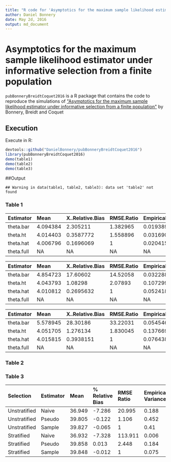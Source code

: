 ```yaml
---
title: "R code for 'Asymptotics for the maximum sample likelihood estimator under informative selection from a finite population'"
author: Daniel Bonnery
date: May 2d, 2016
output: md_document
---
```



# Asymptotics for the maximum sample likelihood estimator under informative selection from a finite population

`pubBonneryBreidtCoquet2016` is a R package that contains the code to reproduce the simulations of ["Asymptotics for the maximum sample likelihood estimator under informative selection from a finite population"](http://www.e-publications.org/ims/submission/BEJ/user/submissionFile/23537?confirm=3b2ff5b3) by Bonnery, Breidt and Coquet

## Execution
Execute in R:

```r
devtools::github("DanielBonnery/pubBonneryBreidtCoquet2016")
library(pubBonneryBreidtCoquet2016)
demo(table1)
demo(table2)
demo(table3)
```

##Output



```
## Warning in data(table1, table2, table3): data set 'table2' not found
```
                                                                                                
### Table 1


|Estimator  |Mean     |X..Relative.Bias |RMSE.Ratio |Empirical.Variance |Asymptotic.Variance |
|:----------|:--------|:----------------|:----------|:------------------|:-------------------|
|theta.bar  |4.094384 |2.305211         |1.382965   |0.01938998         |NA                  |
|theta.ht   |4.014403 |0.3587772        |1.558896   |0.03169084         |NA                  |
|theta.hat  |4.006796 |0.1696069        |1          |0.02041591         |133470.7            |
|theta.full |NA       |NA               |NA         |NA                 |NA                  |



|Estimator  |Mean     |X..Relative.Bias |RMSE.Ratio |Empirical.Variance |Asymptotic.Variance |
|:----------|:--------|:----------------|:----------|:------------------|:-------------------|
|theta.bar  |4.854723 |17.60602         |14.52058   |0.03228804         |NA                  |
|theta.ht   |4.043793 |1.08298          |2.07893    |0.107299           |NA                  |
|theta.hat  |4.010812 |0.2695632        |1          |0.05241823         |263102.7            |
|theta.full |NA       |NA               |NA         |NA                 |NA                  |



|Estimator  |Mean     |X..Relative.Bias |RMSE.Ratio |Empirical.Variance |Asymptotic.Variance |
|:----------|:--------|:----------------|:----------|:------------------|:-------------------|
|theta.bar  |5.578945 |28.30186         |33.22031   |0.05454619         |NA                  |
|theta.ht   |4.051705 |1.276134         |1.830045   |0.1376699          |NA                  |
|theta.hat  |4.015815 |0.3938151        |1          |0.07643834         |403041.5            |
|theta.full |NA       |NA               |NA         |NA                 |NA                  |

### Table 2




### Table 3


|Selection    |Estimator |Mean   |% Relative Bias |RMSE Ratio |Empirical Variance |Average Estimated Variance |Variance Ratio |
|:------------|:---------|:------|:---------------|:----------|:------------------|:--------------------------|:--------------|
|Unstratified |Naive     |36.949 |-7.286          |20.995     |0.188              |0.186                      |0.989          |
|Unstratified |Pseudo    |39.805 |-0.122          |1.106      |0.452              |0.419                      |0.926          |
|Unstratified |Sample    |39.827 |-0.065          |1          |0.41               |0.388                      |0.945          |
|Stratified   |Naive     |36.932 |-7.328          |113.911    |0.006              |0.188                      |30.271         |
|Stratified   |Pseudo    |39.858 |0.013           |2.448      |0.184              |0.169                      |0.923          |
|Stratified   |Sample    |39.848 |-0.012          |1          |0.075              |0.066                      |0.886          |

